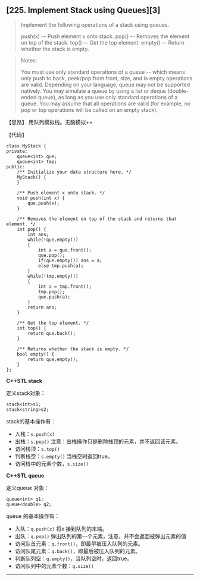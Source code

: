 ## [225. Implement Stack using Queues][3]

>  Implement the following operations of a stack using queues.
>
>   push(x) -- Push element x onto stack.
>   pop() -- Removes the element on top of the stack.
>   top() -- Get the top element.
>   empty() -- Return whether the stack is empty.

>Notes:
>
>   You must use only standard operations of a queue -- which means only push to back, peek/pop from front, size, and is empty operations are valid.
>   Depending on your language, queue may not be supported natively. You may simulate a queue by using a list or deque (double-ended queue), as long as you use only standard operations of a queue.
>   You may assume that all operations are valid (for example, no pop or top operations will be called on an empty stack).



【思路】
用队列模拟栈。无脑模拟++

【代码】
```
class MyStack {
private:
	queue<int> que;
	queue<int> tmp;
public:
    /** Initialize your data structure here. */
    MyStack() {
    }
    
    /** Push element x onto stack. */
    void push(int x) {
        que.push(x);
    }
    
    /** Removes the element on top of the stack and returns that element. */
    int pop() {
    	int ans;
        while(!que.empty())
        {
        	int a = que.front();
        	que.pop();
        	if(que.empty()) ans = a;
        	else tmp.push(a);
		}
		while(!tmp.empty())
		{
			int a = tmp.front();
        	tmp.pop();
        	que.push(a);
		}
		return ans;
    }
    
    /** Get the top element. */
    int top() {
        return que.back();
    }
    
    /** Returns whether the stack is empty. */
    bool empty() {
        return que.empty();
    }
};
```

**C++STL stack**

定义stack对象：

    stack<int>s1;
    stack<string>s2;

stack的基本操作有：

- 入栈：`s.push(x)`
- 出栈：`s.pop()` 注意：出栈操作只是删除栈顶的元素，并不返回该元素。
- 访问栈顶：`s.top()`
- 判断栈空：`s.empty()` 当栈空时返回true。
- 访问栈中的元素个数，`s.size()`

**C++STL queue**

定义queue 对象：

    queue<int> q1;
    queue<double> q2;

queue 的基本操作有：

- 入队：`q.push(x)` 将x 接到队列的末端。
- 出队：`q.pop()` 弹出队列的第一个元素，注意，并不会返回被弹出元素的值
- 访问队首元素：`q.front()`，即最早被压入队列的元素。
- 访问队尾元素：`q.back()`，即最后被压入队列的元素。
- 判断队列空：`q.empty()`，当队列空时，返回true。
- 访问队列中的元素个数：`q.size()`

---